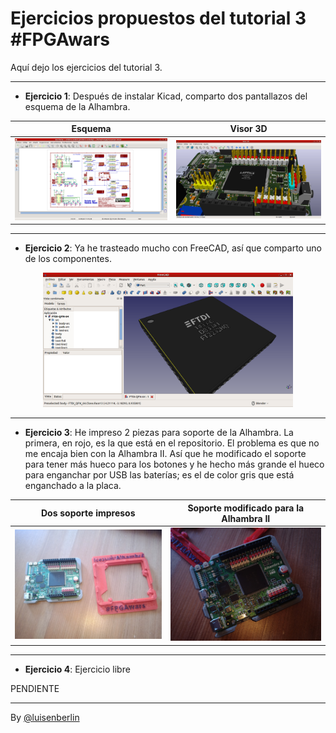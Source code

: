 # Ejercicios propuestos del tutorial 3 #FPGAwars

Aquí dejo los ejercicios del tutorial 3.

---

* **Ejercicio 1**: Después de instalar Kicad, comparto dos pantallazos del esquema de la Alhambra.

| Esquema | Visor 3D|
|--|--|
|<img src="./Tutorial03_Ej1_kicad-esquema.png" alt="Esquema de la Alhambra" width="400"/> | <img src="./Tutorial03_Ej1_kicad-visor3D.png" alt="Vista en 3D de la Alhambra" width="400"/> |

---

* **Ejercicio 2**: Ya he trasteado mucho con FreeCAD, así que comparto uno de los componentes.

<center>
<img src="./Tutorial03_Ej2_freecad-componente.png" alt="Componente de la Alhambra" width="400"/>
</center>

---

* **Ejercicio 3**: He impreso 2 piezas para soporte de la Alhambra. La primera, en rojo, es la que está en el repositorio. El problema es que no me encaja bien con la Alhambra II. Así que he modificado el soporte para tener más hueco para los botones y he hecho más grande el hueco para enganchar por USB las baterías; es el de color gris que está enganchado a la placa.

| Dos soporte impresos | Soporte modificado para la Alhambra II|
|--|--|
|<img src="./Tutorial03_Ej3_impresion3DSoporteAlhambra.jpg" alt="Los dos soportes de la Alhambra" width="400"/> | <img src="./Tutorial03_Ej3_impresion3DSoporteAlhambra-.jpg" alt="Un soporte para la Alhambra" width="400"/> |

---

* **Ejercicio 4**: Ejercicio libre

PENDIENTE

---

By [@luisenberlin](http://twitter.com/luisenberlin)

